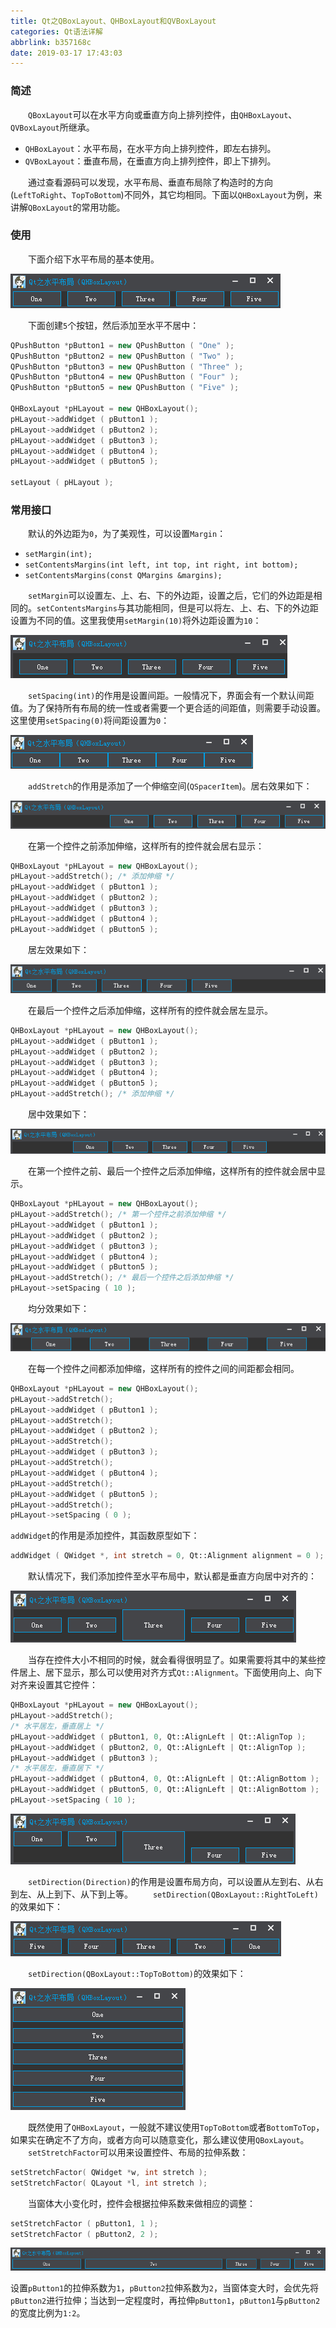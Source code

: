 ```yaml
---
title: Qt之QBoxLayout、QHBoxLayout和QVBoxLayout
categories: Qt语法详解
abbrlink: b357168c
date: 2019-03-17 17:43:03
---
```

### 简述

&emsp;&emsp;`QBoxLayout`可以在水平方向或垂直方向上排列控件，由`QHBoxLayout`、`QVBoxLayout`所继承。<!--more-->

- `QHBoxLayout`：水平布局，在水平方向上排列控件，即左右排列。
- `QVBoxLayout`：垂直布局，在垂直方向上排列控件，即上下排列。

&emsp;&emsp;通过查看源码可以发现，水平布局、垂直布局除了构造时的方向(`LeftToRight`、`TopToBottom`)不同外，其它均相同。下面以`QHBoxLayout`为例，来讲解`QBoxLayout`的常用功能。

### 使用

&emsp;&emsp;下面介绍下水平布局的基本使用。

<img src="./Qt之QBoxLayout、QHBoxLayout和QVBoxLayout/1.png">

&emsp;&emsp;下面创建`5`个按钮，然后添加至水平不居中：

``` cpp
QPushButton *pButton1 = new QPushButton ( "One" );
QPushButton *pButton2 = new QPushButton ( "Two" );
QPushButton *pButton3 = new QPushButton ( "Three" );
QPushButton *pButton4 = new QPushButton ( "Four" );
QPushButton *pButton5 = new QPushButton ( "Five" );
​
QHBoxLayout *pHLayout = new QHBoxLayout();
pHLayout->addWidget ( pButton1 );
pHLayout->addWidget ( pButton2 );
pHLayout->addWidget ( pButton3 );
pHLayout->addWidget ( pButton4 );
pHLayout->addWidget ( pButton5 );
​
setLayout ( pHLayout );
```

### 常用接口

&emsp;&emsp;默认的外边距为`0`，为了美观性，可以设置`Margin`：

- `setMargin(int);`
- `setContentsMargins(int left, int top, int right, int bottom);`
- `setContentsMargins(const QMargins &margins);`

&emsp;&emsp;`setMargin`可以设置左、上、右、下的外边距，设置之后，它们的外边距是相同的。`setContentsMargins`与其功能相同，但是可以将左、上、右、下的外边距设置为不同的值。这里我使用`setMargin(10)`将外边距设置为`10`：

<img src="./Qt之QBoxLayout、QHBoxLayout和QVBoxLayout/2.png">

&emsp;&emsp;`setSpacing(int)`的作用是设置间距。一般情况下，界面会有一个默认间距值。为了保持所有布局的统一性或者需要一个更合适的间距值，则需要手动设置。这里使用`setSpacing(0)`将间距设置为`0`：

<img src="./Qt之QBoxLayout、QHBoxLayout和QVBoxLayout/3.png">

&emsp;&emsp;`addStretch`的作用是添加了一个伸缩空间(`QSpacerItem`)。居右效果如下：

<img src="./Qt之QBoxLayout、QHBoxLayout和QVBoxLayout/4.png">

&emsp;&emsp;在第一个控件之前添加伸缩，这样所有的控件就会居右显示：

``` cpp
QHBoxLayout *pHLayout = new QHBoxLayout();
pHLayout->addStretch(); /* 添加伸缩 */
pHLayout->addWidget ( pButton1 );
pHLayout->addWidget ( pButton2 );
pHLayout->addWidget ( pButton3 );
pHLayout->addWidget ( pButton4 );
pHLayout->addWidget ( pButton5 );
```

&emsp;&emsp;居左效果如下：

<img src="./Qt之QBoxLayout、QHBoxLayout和QVBoxLayout/5.png">

&emsp;&emsp;在最后一个控件之后添加伸缩，这样所有的控件就会居左显示。

``` cpp
QHBoxLayout *pHLayout = new QHBoxLayout();
pHLayout->addWidget ( pButton1 );
pHLayout->addWidget ( pButton2 );
pHLayout->addWidget ( pButton3 );
pHLayout->addWidget ( pButton4 );
pHLayout->addWidget ( pButton5 );
pHLayout->addStretch(); /* 添加伸缩 */
```

&emsp;&emsp;居中效果如下：

<img src="./Qt之QBoxLayout、QHBoxLayout和QVBoxLayout/6.png">

&emsp;&emsp;在第一个控件之前、最后一个控件之后添加伸缩，这样所有的控件就会居中显示。

``` cpp
QHBoxLayout *pHLayout = new QHBoxLayout();
pHLayout->addStretch(); /* 第一个控件之前添加伸缩 */
pHLayout->addWidget ( pButton1 );
pHLayout->addWidget ( pButton2 );
pHLayout->addWidget ( pButton3 );
pHLayout->addWidget ( pButton4 );
pHLayout->addWidget ( pButton5 );
pHLayout->addStretch(); /* 最后一个控件之后添加伸缩 */
pHLayout->setSpacing ( 10 );
```

&emsp;&emsp;均分效果如下：

<img src="./Qt之QBoxLayout、QHBoxLayout和QVBoxLayout/7.png">

&emsp;&emsp;在每一个控件之间都添加伸缩，这样所有的控件之间的间距都会相同。

``` cpp
QHBoxLayout *pHLayout = new QHBoxLayout();
pHLayout->addStretch();
pHLayout->addWidget ( pButton1 );
pHLayout->addStretch();
pHLayout->addWidget ( pButton2 );
pHLayout->addStretch();
pHLayout->addWidget ( pButton3 );
pHLayout->addStretch();
pHLayout->addWidget ( pButton4 );
pHLayout->addStretch();
pHLayout->addWidget ( pButton5 );
pHLayout->addStretch();
pHLayout->setSpacing ( 0 );
```

`addWidget`的作用是添加控件，其函数原型如下：

``` cpp
addWidget ( QWidget *, int stretch = 0, Qt::Alignment alignment = 0 );
```

&emsp;&emsp;默认情况下，我们添加控件至水平布局中，默认都是垂直方向居中对齐的：

<img src="./Qt之QBoxLayout、QHBoxLayout和QVBoxLayout/8.png">

&emsp;&emsp;当存在控件大小不相同的时候，就会看得很明显了。如果需要将其中的某些控件居上、居下显示，那么可以使用对齐方式`Qt::Alignment`。下面使用向上、向下对齐来设置其它控件：

``` cpp
QHBoxLayout *pHLayout = new QHBoxLayout();
pHLayout->addStretch();
/* 水平居左，垂直居上 */
pHLayout->addWidget ( pButton1, 0, Qt::AlignLeft | Qt::AlignTop );
pHLayout->addWidget ( pButton2, 0, Qt::AlignLeft | Qt::AlignTop );
pHLayout->addWidget ( pButton3 );
/* 水平居左，垂直居下 */
pHLayout->addWidget ( pButton4, 0, Qt::AlignLeft | Qt::AlignBottom );
pHLayout->addWidget ( pButton5, 0, Qt::AlignLeft | Qt::AlignBottom );
pHLayout->setSpacing ( 10 );
```

<img src="./Qt之QBoxLayout、QHBoxLayout和QVBoxLayout/9.png">

&emsp;&emsp;`setDirection(Direction)`的作用是设置布局方向，可以设置从左到右、从右到左、从上到下、从下到上等。
&emsp;&emsp;`setDirection(QBoxLayout::RightToLeft)`的效果如下：

<img src="./Qt之QBoxLayout、QHBoxLayout和QVBoxLayout/10.png">

&emsp;&emsp;`setDirection(QBoxLayout::TopToBottom)`的效果如下：

<img src="./Qt之QBoxLayout、QHBoxLayout和QVBoxLayout/11.png">

&emsp;&emsp;既然使用了`QHBoxLayout`，一般就不建议使用`TopToBottom`或者`BottomToTop`，如果实在确定不了方向，或者方向可以随意变化，那么建议使用`QBoxLayout`。
&emsp;&emsp;`setStretchFactor`可以用来设置控件、布局的拉伸系数：

``` cpp
setStretchFactor( QWidget *w, int stretch );
setStretchFactor( QLayout *l, int stretch );
```

&emsp;&emsp;当窗体大小变化时，控件会根据拉伸系数来做相应的调整：

``` cpp
setStretchFactor ( pButton1, 1 );
setStretchFactor ( pButton2, 2 );
```

<img src="./Qt之QBoxLayout、QHBoxLayout和QVBoxLayout/12.png">

设置`pButton1`的拉伸系数为`1`，`pButton2`拉伸系数为`2`，当窗体变大时，会优先将`pButton2`进行拉伸；当达到一定程度时，再拉伸`pButton1`，`pButton1`与`pButton2`的宽度比例为`1:2`。